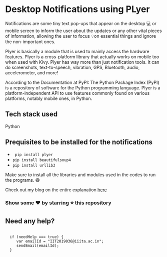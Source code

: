 
# Desktop Notifications using PLyer

Notifications are some tiny text pop-ups that appear on the desktop 💻 or mobile screen to inform the user about the updates or any other vital pieces of information, allowing the user to focus 💡on essential things and ignore the non-important ones.


Plyer is basically a module that is used to mainly access the hardware features. Plyer is a cross-platform library that actually works on mobile too when used with Kivy. Plyer has way more than just notification tools. It can do screenshots, text-to-speech, vibration, GPS, Bluetooth, audio, accelerometer, and more!


According to the Documentation at PyPI:
The Python Package Index (PyPI) is a repository of software for the Python programming language.
Plyer is a platform-independent API to use features commonly found on various platforms, notably mobile ones, in Python.

## Tech stack used
Python

## Prequisites to be installed for the notifications
* ``` pip install plyer```
* ```pip install beautifulsoup4```
* ```pip install urllib3```



Make sure to install all the libraries and modules used in the codes to run the programs. :smile:



Check out my blog on the entire explanation [here](link)




### Show some :heart: by starring :star: this repository

## Need any help?
``` 

  if (needHelp === true) {
     var emailId = "IIT2019036@iiita.ac.in";
     sendEmail(emailId);
  }
  ```